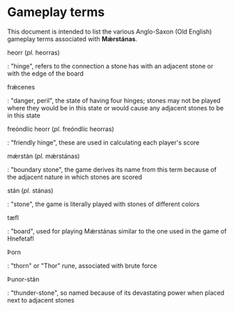 # Gameplay terms

This document is intended to list the various Anglo-Saxon (Old English) gameplay terms associated with **Mǽrstánas**.

heorr (*pl.* heorras)

: "hinge", refers to the connection a stone has with an adjacent stone or with the edge of the board

frǽcenes

: "danger, peril", the state of having four hinges; stones may not be played where they would be in this state or would cause any adjacent stones to be in this state

freóndlíc heorr (*pl.* freóndlíc heorras)

: "friendly hinge", these are used in calculating each player's score

mǽrstán (*pl.* mǽrstánas)

: "boundary stone", the game derives its name from this term because of the adjacent nature in which stones are scored

stán (*pl.* stánas)

: "stone", the game is literally played with stones of different colors

tæfl

: "board", used for playing Mǽrstánas similar to the one used in the game of Hnefetafl

Þorn

: "thorn" or "Thor" rune, associated with brute force

Þunor-stán

: "thunder-stone", so named because of its devastating power when placed next to adjacent stones
